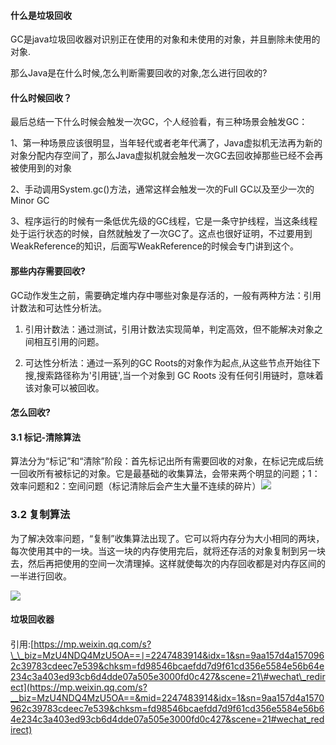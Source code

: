 #### 什么是垃圾回收

GC是java垃圾回收器对识别正在使用的对象和未使用的对象，并且删除未使用的对象.

那么Java是在什么时候,怎么判断需要回收的对象,怎么进行回收的?

#### 什么时候回收？

最后总结一下什么时候会触发一次GC，个人经验看，有三种场景会触发GC：

1、第一种场景应该很明显，当年轻代或者老年代满了，Java虚拟机无法再为新的对象分配内存空间了，那么Java虚拟机就会触发一次GC去回收掉那些已经不会再被使用到的对象

2、手动调用System.gc\(\)方法，通常这样会触发一次的Full GC以及至少一次的Minor GC

3、程序运行的时候有一条低优先级的GC线程，它是一条守护线程，当这条线程处于运行状态的时候，自然就触发了一次GC了。这点也很好证明，不过要用到WeakReference的知识，后面写WeakReference的时候会专门讲到这个。

  


#### 那些内存需要回收?

GC动作发生之前，需要确定堆内存中哪些对象是存活的，一般有两种方法：引用计数法和可达性分析法。

1. 引用计数法：通过测试，引用计数法实现简单，判定高效，但不能解决对象之间相互引用的问题。

2.  可达性分析法：通过一系列的GC Roots的对象作为起点,从这些节点开始往下搜,搜索路径称为'引用链',当一个对象到 GC Roots 没有任何引用链时，意味着该对象可以被回收。

#### 怎么回收?

#### 3.1 标记-清除算法

算法分为“标记”和“清除”阶段：首先标记出所有需要回收的对象，在标记完成后统一回收所有被标记的对象。它是最基础的收集算法，会带来两个明显的问题；1：效率问题和2：空间问题（标记清除后会产生大量不连续的碎片）![](https://mmbiz.qpic.cn/mmbiz_png/hvUCbRic69sDOMkMYwE1nhEJFZN46xicicaw1iaSkaHmorye79qTka8Ew8mY4zkvG80Dx4DgdxpwX6osZZQ13bgC4g/640?wx_fmt=png&tp=webp&wxfrom=5&wx_lazy=1&wx_co=1)

### 3.2 复制算法

为了解决效率问题，“复制”收集算法出现了。它可以将内存分为大小相同的两块，每次使用其中的一块。当这一块的内存使用完后，就将还存活的对象复制到另一块去，然后再把使用的空间一次清理掉。这样就使每次的内存回收都是对内存区间的一半进行回收。

![](https://mmbiz.qpic.cn/mmbiz_png/hvUCbRic69sDOMkMYwE1nhEJFZN46xicicaSia9w6GX34d7VYicWgyec1wiaF47ibicvibkLZBfn6XVvibcnI6XMZaw2ZBCw/640?wx_fmt=png&tp=webp&wxfrom=5&wx_lazy=1&wx_co=1)

#### 垃圾回收器

#### 



引用:[https://mp.weixin.qq.com/s?\_\_biz=MzU4NDQ4MzU5OA==∣=2247483914&idx=1&sn=9aa157d4a1570962c39783cdeec7e539&chksm=fd98546bcaefdd7d9f61cd356e5584e56b64e234c3a403ed93cb6d4dde07a505e3000fd0c427&scene=21\#wechat\_redirect](https://mp.weixin.qq.com/s?__biz=MzU4NDQ4MzU5OA==&mid=2247483914&idx=1&sn=9aa157d4a1570962c39783cdeec7e539&chksm=fd98546bcaefdd7d9f61cd356e5584e56b64e234c3a403ed93cb6d4dde07a505e3000fd0c427&scene=21#wechat_redirect)

